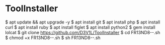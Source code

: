 # ToolInstaller
$ apt update &amp;&amp; apt upgrade -y $ apt install git $ apt install php $ apt install curl $ apt install ruby $ apt install figlet $ apt install python2 $ gem install lolcat $ git clone https://github.com/D3V1L/ToolInstaller $ cd FR13ND8--.sh $ chmod +x FR13ND8--.sh $ sh FR13ND8--.sh
